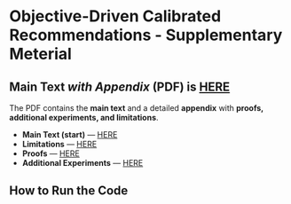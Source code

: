 # Objective-Driven Calibrated Recommendations - Supplementary Meterial

## Main Text _with Appendix_ (PDF) is [HERE]()
The PDF contains the **main text** and a detailed **appendix** with **proofs, additional experiments, and limitations**.

- **Main Text (start)** — [HERE]()
- **Limitations** — [HERE]()
- **Proofs** — [HERE]()
- **Additional Experiments** — [HERE]()

## How to Run the Code

